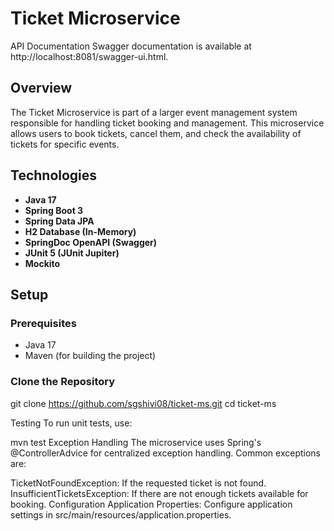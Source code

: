 # Ticket Microservice
API Documentation
Swagger documentation is available at http://localhost:8081/swagger-ui.html.

## Overview

The Ticket Microservice is part of a larger event management system responsible for handling ticket booking and management. This microservice allows users to book tickets, cancel them, and check the availability of tickets for specific events.

## Technologies

- **Java 17**
- **Spring Boot 3**
- **Spring Data JPA**
- **H2 Database (In-Memory)**
- **SpringDoc OpenAPI (Swagger)**
- **JUnit 5 (JUnit Jupiter)**
- **Mockito**

## Setup

### Prerequisites

- Java 17
- Maven (for building the project)

### Clone the Repository

git clone https://github.com/sgshivi08/ticket-ms.git
cd ticket-ms

Testing
To run unit tests, use:

mvn test
Exception Handling
The microservice uses Spring's @ControllerAdvice for centralized exception handling. Common exceptions are:

TicketNotFoundException: If the requested ticket is not found.
InsufficientTicketsException: If there are not enough tickets available for booking.
Configuration
Application Properties: Configure application settings in src/main/resources/application.properties.
